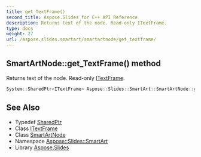 ```yaml
---
title: get_TextFrame()
second_title: Aspose.Slides for C++ API Reference
description: Returns text of the node. Read-only ITextFrame.
type: docs
weight: 27
url: /aspose.slides.smartart/smartartnode/get_textframe/
---
```

## SmartArtNode::get_TextFrame() method


Returns text of the node. Read-only [ITextFrame](../../../aspose.slides/itextframe/).

```cpp
System::SharedPtr<ITextFrame> Aspose::Slides::SmartArt::SmartArtNode::get_TextFrame() override
```

## See Also

* Typedef [SharedPtr](../../../system/sharedptr/)
* Class [ITextFrame](../../../aspose.slides/itextframe/)
* Class [SmartArtNode](../)
* Namespace [Aspose::Slides::SmartArt](../../)
* Library [Aspose.Slides](../../../)